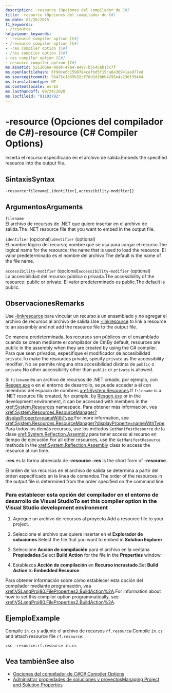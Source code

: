 ```yaml
---
description: -resource (Opciones del compilador de C#)
title: -resource (Opciones del compilador de C#)
ms.date: 07/20/2015
f1_keywords:
- /resource
helpviewer_keywords:
- -resource compiler option [C#]
- /resource compiler option [C#]
- -res compiler option [C#]
- /res compiler option [C#]
- res compiler option [C#]
- resource compiler option [C#]
ms.assetid: 5212666e-98ab-47e4-a497-b5545ab15c7f
ms.openlocfilehash: 6f90ce6c1590784cefbd5f15ca8a36941aad77ed
ms.sourcegitcommit: 5b475c1855b32cf78d2d1bbb4295e4c236f39464
ms.translationtype: HT
ms.contentlocale: es-ES
ms.lasthandoff: 09/24/2020
ms.locfileid: "91193782"
---
```

# <a name="-resource-c-compiler-options"></a><span data-ttu-id="6578e-103">-resource (Opciones del compilador de C#)</span><span class="sxs-lookup"><span data-stu-id="6578e-103">-resource (C# Compiler Options)</span></span>

<span data-ttu-id="6578e-104">Inserta el recurso especificado en el archivo de salida.</span><span class="sxs-lookup"><span data-stu-id="6578e-104">Embeds the specified resource into the output file.</span></span>  
  
## <a name="syntax"></a><span data-ttu-id="6578e-105">Sintaxis</span><span class="sxs-lookup"><span data-stu-id="6578e-105">Syntax</span></span>  
  
```console  
-resource:filename[,identifier[,accessibility-modifier]]  
```  
  
## <a name="arguments"></a><span data-ttu-id="6578e-106">Argumentos</span><span class="sxs-lookup"><span data-stu-id="6578e-106">Arguments</span></span>  

 `filename`  
 <span data-ttu-id="6578e-107">El archivo de recursos de .NET que quiere insertar en el archivo de salida.</span><span class="sxs-lookup"><span data-stu-id="6578e-107">The .NET resource file that you want to embed in the output file.</span></span>  
  
 <span data-ttu-id="6578e-108">`identifier` (opcional)</span><span class="sxs-lookup"><span data-stu-id="6578e-108">`identifier` (optional)</span></span>  
 <span data-ttu-id="6578e-109">El nombre lógico del recurso; nombre que se usa para cargar el recurso.</span><span class="sxs-lookup"><span data-stu-id="6578e-109">The logical name for the resource; the name that is used to load the resource.</span></span> <span data-ttu-id="6578e-110">El valor predeterminado es el nombre del archivo.</span><span class="sxs-lookup"><span data-stu-id="6578e-110">The default is the name of the file name.</span></span>  
  
 <span data-ttu-id="6578e-111">`accessibility-modifier` (opcional)</span><span class="sxs-lookup"><span data-stu-id="6578e-111">`accessibility-modifier` (optional)</span></span>  
 <span data-ttu-id="6578e-112">La accesibilidad del recurso: pública o privada.</span><span class="sxs-lookup"><span data-stu-id="6578e-112">The accessibility of the resource: public or private.</span></span> <span data-ttu-id="6578e-113">El valor predeterminado es public.</span><span class="sxs-lookup"><span data-stu-id="6578e-113">The default is public.</span></span>  
  
## <a name="remarks"></a><span data-ttu-id="6578e-114">Observaciones</span><span class="sxs-lookup"><span data-stu-id="6578e-114">Remarks</span></span>  

 <span data-ttu-id="6578e-115">Use [-linkresource](./linkresource-compiler-option.md) para vincular un recurso a un ensamblado y no agregar el archivo de recursos al archivo de salida.</span><span class="sxs-lookup"><span data-stu-id="6578e-115">Use [-linkresource](./linkresource-compiler-option.md) to link a resource to an assembly and not add the resource file to the output file.</span></span>  
  
 <span data-ttu-id="6578e-116">De manera predeterminada, los recursos son públicos en el ensamblado cuando se crean mediante el compilador de C#.</span><span class="sxs-lookup"><span data-stu-id="6578e-116">By default, resources are public in the assembly when they are created by using the C# compiler.</span></span> <span data-ttu-id="6578e-117">Para que sean privados, especifique el modificador de accesibilidad `private`.</span><span class="sxs-lookup"><span data-stu-id="6578e-117">To make the resources private, specify `private` as the accessibility modifier.</span></span> <span data-ttu-id="6578e-118">No se permite ninguna otra accesibilidad distinta de `public` o `private`.</span><span class="sxs-lookup"><span data-stu-id="6578e-118">No other accessibility other than `public` or `private` is allowed.</span></span>  
  
 <span data-ttu-id="6578e-119">Si `filename` es un archivo de recursos de .NET creado, por ejemplo, con [Resgen.exe](../../../framework/tools/resgen-exe-resource-file-generator.md) o en el entorno de desarrollo, se puede acceder a él con miembros del espacio de nombres <xref:System.Resources>.</span><span class="sxs-lookup"><span data-stu-id="6578e-119">If `filename` is a .NET resource file created, for example, by [Resgen.exe](../../../framework/tools/resgen-exe-resource-file-generator.md) or in the development environment, it can be accessed with members in the <xref:System.Resources> namespace.</span></span> <span data-ttu-id="6578e-120">Para obtener más información, vea <xref:System.Resources.ResourceManager?displayProperty=nameWithType>.</span><span class="sxs-lookup"><span data-stu-id="6578e-120">For more information, see <xref:System.Resources.ResourceManager?displayProperty=nameWithType>.</span></span> <span data-ttu-id="6578e-121">Para todos los demás recursos, use los métodos `GetManifestResource` de la clase <xref:System.Reflection.Assembly> para tener acceso al recurso en tiempo de ejecución.</span><span class="sxs-lookup"><span data-stu-id="6578e-121">For all other resources, use the `GetManifestResource` methods in the <xref:System.Reflection.Assembly> class to access the resource at run time.</span></span>  
  
 <span data-ttu-id="6578e-122">**-res** es la forma abreviada de **-resource**.</span><span class="sxs-lookup"><span data-stu-id="6578e-122">**-res** is the short form of **-resource**.</span></span>  
  
 <span data-ttu-id="6578e-123">El orden de los recursos en el archivo de salida se determina a partir del orden especificado en la línea de comandos.</span><span class="sxs-lookup"><span data-stu-id="6578e-123">The order of the resources in the output file is determined from the order specified on the command line.</span></span>  
  
### <a name="to-set-this-compiler-option-in-the-visual-studio-development-environment"></a><span data-ttu-id="6578e-124">Para establecer esta opción del compilador en el entorno de desarrollo de Visual Studio</span><span class="sxs-lookup"><span data-stu-id="6578e-124">To set this compiler option in the Visual Studio development environment</span></span>  
  
1. <span data-ttu-id="6578e-125">Agregue un archivo de recursos al proyecto.</span><span class="sxs-lookup"><span data-stu-id="6578e-125">Add a resource file to your project.</span></span>  
  
2. <span data-ttu-id="6578e-126">Seleccione el archivo que quiere insertar en el **Explorador de soluciones**.</span><span class="sxs-lookup"><span data-stu-id="6578e-126">Select the file that you want to embed in **Solution Explorer**.</span></span>  
  
3. <span data-ttu-id="6578e-127">Seleccione **Acción de compilación** para el archivo en la ventana **Propiedades**.</span><span class="sxs-lookup"><span data-stu-id="6578e-127">Select **Build Action** for the file in the **Properties** window.</span></span>  
  
4. <span data-ttu-id="6578e-128">Establezca **Acción de compilación** en **Recurso incrustado**.</span><span class="sxs-lookup"><span data-stu-id="6578e-128">Set **Build Action** to **Embedded Resource**.</span></span>  
  
 <span data-ttu-id="6578e-129">Para obtener información sobre cómo establecer esta opción del compilador mediante programación, vea <xref:VSLangProj80.FileProperties2.BuildAction%2A>.</span><span class="sxs-lookup"><span data-stu-id="6578e-129">For information about how to set this compiler option programmatically, see <xref:VSLangProj80.FileProperties2.BuildAction%2A>.</span></span>  
  
## <a name="example"></a><span data-ttu-id="6578e-130">Ejemplo</span><span class="sxs-lookup"><span data-stu-id="6578e-130">Example</span></span>  

 <span data-ttu-id="6578e-131">Compile `in.cs` y adjunte el archivo de recursos `rf.resource`:</span><span class="sxs-lookup"><span data-stu-id="6578e-131">Compile `in.cs` and attach resource file `rf.resource`:</span></span>  
  
```console  
csc -resource:rf.resource in.cs  
```  
  
## <a name="see-also"></a><span data-ttu-id="6578e-132">Vea también</span><span class="sxs-lookup"><span data-stu-id="6578e-132">See also</span></span>

- [<span data-ttu-id="6578e-133">Opciones del compilador de C#</span><span class="sxs-lookup"><span data-stu-id="6578e-133">C# Compiler Options</span></span>](./index.md)
- [<span data-ttu-id="6578e-134">Administrar propiedades de soluciones y proyectos</span><span class="sxs-lookup"><span data-stu-id="6578e-134">Managing Project and Solution Properties</span></span>](/visualstudio/ide/managing-project-and-solution-properties)
